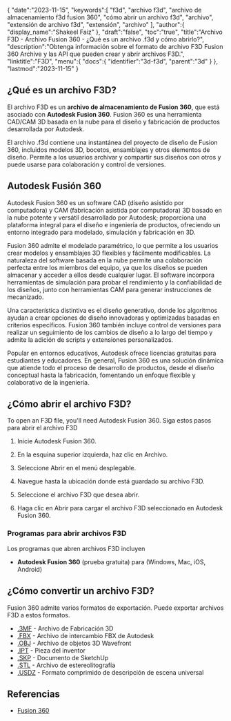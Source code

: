 {
   "date":"2023-11-15",
   "keywords":[
"f3d",
"archivo f3d",
"archivo de almacenamiento f3d fusion 360",
"cómo abrir un archivo f3d",
"archivo",
"extensión de archivo f3d",
"extensión",
"archivo"
],
   "author":{
      "display_name":"Shakeel Faiz"
},
   "draft":"false",
   "toc":"true",
   "title":"Archivo F3D - Archivo Fusion 360 - ¿Qué es un archivo .f3d y cómo abrirlo?",
   "description":"Obtenga información sobre el formato de archivo F3D Fusion 360 Archive y las API que pueden crear y abrir archivos F3D.",
   "linktitle":"F3D",
   "menu":{
      "docs":{
         "identifier":"3d-f3d",
         "parent":"3d"
}
},
   "lastmod":"2023-11-15"
}

## ¿Qué es un archivo F3D?

El archivo F3D es un **archivo de almacenamiento de Fusion 360**, que está asociado con **Autodesk Fusion 360**. Fusion 360 es una herramienta CAD/CAM 3D basada en la nube para el diseño y fabricación de productos desarrollada por Autodesk.

El archivo .f3d contiene una instantánea del proyecto de diseño de Fusion 360, incluidos modelos 3D, bocetos, ensamblajes y otros elementos de diseño. Permite a los usuarios archivar y compartir sus diseños con otros y puede usarse para colaboración y control de versiones.

## Autodesk Fusión 360

Autodesk Fusion 360 es un software CAD (diseño asistido por computadora) y CAM (fabricación asistida por computadora) 3D basado en la nube potente y versátil desarrollado por Autodesk; proporciona una plataforma integral para el diseño e ingeniería de productos, ofreciendo un entorno integrado para modelado, simulación y fabricación en 3D.

Fusion 360 admite el modelado paramétrico, lo que permite a los usuarios crear modelos y ensamblajes 3D flexibles y fácilmente modificables. La naturaleza del software basada en la nube permite una colaboración perfecta entre los miembros del equipo, ya que los diseños se pueden almacenar y acceder a ellos desde cualquier lugar. El software incorpora herramientas de simulación para probar el rendimiento y la confiabilidad de los diseños, junto con herramientas CAM para generar instrucciones de mecanizado.

Una característica distintiva es el diseño generativo, donde los algoritmos ayudan a crear opciones de diseño innovadoras y optimizadas basadas en criterios específicos. Fusion 360 también incluye control de versiones para realizar un seguimiento de los cambios de diseño a lo largo del tiempo y admite la adición de scripts y extensiones personalizados.

Popular en entornos educativos, Autodesk ofrece licencias gratuitas para estudiantes y educadores. En general, Fusion 360 es una solución dinámica que atiende todo el proceso de desarrollo de productos, desde el diseño conceptual hasta la fabricación, fomentando un enfoque flexible y colaborativo de la ingeniería.

## ¿Cómo abrir el archivo F3D?

To open an F3D file, you'll need Autodesk Fusion 360. Siga estos pasos para abrir el archivo F3D

1. Inicie Autodesk Fusion 360.

1. En la esquina superior izquierda, haz clic en Archivo.

1. Seleccione Abrir en el menú desplegable.

1. Navegue hasta la ubicación donde está guardado su archivo F3D.

1. Seleccione el archivo F3D que desea abrir.

1. Haga clic en Abrir para cargar el archivo F3D seleccionado en Autodesk Fusion 360.

### Programas para abrir archivos F3D

Los programas que abren archivos F3D incluyen

- **Autodesk Fusion 360** (prueba gratuita) para (Windows, Mac, iOS, Android)

## ¿Cómo convertir un archivo F3D?

Fusion 360 admite varios formatos de exportación. Puede exportar archivos F3D a estos formatos.

- [.3MF](/3d/3mf/) - Archivo de Fabricación 3D
- [.FBX](/3d/fbx/) - Archivo de intercambio FBX de Autodesk
- [.OBJ](/3d/obj/) - Archivo de objetos 3D Wavefront
- [.IPT](/3d/ipt/) - Pieza del inventor
- [.SKP](/image/skp/) - Documento de SketchUp
- [.STL](/cad/stl/) - Archivo de estereolitografía
- [.USDZ](/3d/usdz/) - Formato comprimido de descripción de escena universal

## Referencias
* [Fusion 360](https://en.wikipedia.org/wiki/Fusion_360)



